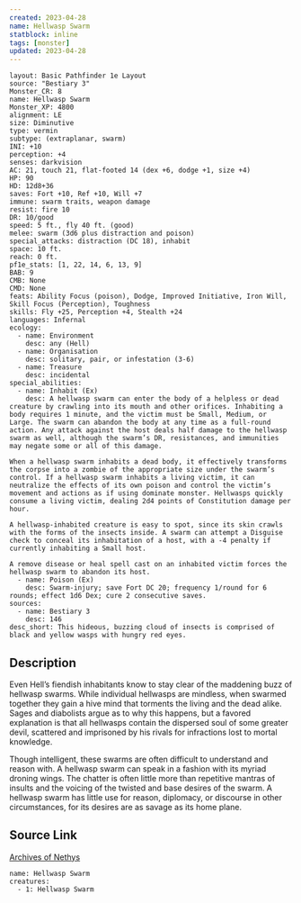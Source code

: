 ```yaml
---
created: 2023-04-28
name: Hellwasp Swarm
statblock: inline
tags: [monster]
updated: 2023-04-28
---
```

```statblock
layout: Basic Pathfinder 1e Layout
source: "Bestiary 3"
Monster_CR: 8
name: Hellwasp Swarm
Monster_XP: 4800
alignment: LE
size: Diminutive
type: vermin
subtype: (extraplanar, swarm)
INI: +10
perception: +4
senses: darkvision
AC: 21, touch 21, flat-footed 14 (dex +6, dodge +1, size +4)
HP: 90
HD: 12d8+36
saves: Fort +10, Ref +10, Will +7
immune: swarm traits, weapon damage
resist: fire 10
DR: 10/good
speed: 5 ft., fly 40 ft. (good)
melee: swarm (3d6 plus distraction and poison)
special_attacks: distraction (DC 18), inhabit
space: 10 ft.
reach: 0 ft.
pf1e_stats: [1, 22, 14, 6, 13, 9]
BAB: 9
CMB: None
CMD: None
feats: Ability Focus (poison), Dodge, Improved Initiative, Iron Will, Skill Focus (Perception), Toughness
skills: Fly +25, Perception +4, Stealth +24
languages: Infernal
ecology:
  - name: Environment
    desc: any (Hell)
  - name: Organisation
    desc: solitary, pair, or infestation (3-6)
  - name: Treasure
    desc: incidental
special_abilities:
  - name: Inhabit (Ex)
    desc: A hellwasp swarm can enter the body of a helpless or dead creature by crawling into its mouth and other orifices. Inhabiting a body requires 1 minute, and the victim must be Small, Medium, or Large. The swarm can abandon the body at any time as a full-round action. Any attack against the host deals half damage to the hellwasp swarm as well, although the swarm’s DR, resistances, and immunities may negate some or all of this damage.

When a hellwasp swarm inhabits a dead body, it effectively transforms the corpse into a zombie of the appropriate size under the swarm’s control. If a hellwasp swarm inhabits a living victim, it can neutralize the effects of its own poison and control the victim’s movement and actions as if using dominate monster. Hellwasps quickly consume a living victim, dealing 2d4 points of Constitution damage per hour.

A hellwasp-inhabited creature is easy to spot, since its skin crawls with the forms of the insects inside. A swarm can attempt a Disguise check to conceal its inhabitation of a host, with a -4 penalty if currently inhabiting a Small host.

A remove disease or heal spell cast on an inhabited victim forces the hellwasp swarm to abandon its host.
  - name: Poison (Ex)
    desc: Swarm-injury; save Fort DC 20; frequency 1/round for 6 rounds; effect 1d6 Dex; cure 2 consecutive saves.
sources:
  - name: Bestiary 3
    desc: 146
desc_short: This hideous, buzzing cloud of insects is comprised of black and yellow wasps with hungry red eyes.
```
## Description
Even Hell’s fiendish inhabitants know to stay clear of the maddening buzz of hellwasp swarms. While individual hellwasps are mindless, when swarmed together they gain a hive mind that torments the living and the dead alike. Sages and diabolists argue as to why this happens, but a favored explanation is that all hellwasps contain the dispersed soul of some greater devil, scattered and imprisoned by his rivals for infractions lost to mortal knowledge.

Though intelligent, these swarms are often difficult to understand and reason with. A hellwasp swarm can speak in a fashion with its myriad droning wings. The chatter is often little more than repetitive mantras of insults and the voicing of the twisted and base desires of the swarm. A hellwasp swarm has little use for reason, diplomacy, or discourse in other circumstances, for its desires are as savage as its home plane.
## Source Link
[Archives of Nethys](https://aonprd.com/MonsterDisplay.aspx?ItemName=Hellwasp%20Swarm)
```encounter-table
name: Hellwasp Swarm
creatures:
  - 1: Hellwasp Swarm
```
